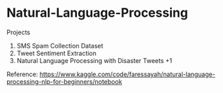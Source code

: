 # Natural-Language-Processing

Projects

1. SMS Spam Collection Dataset
2. Tweet Sentiment Extraction
3. Natural Language Processing with Disaster Tweets +1

Reference:
https://www.kaggle.com/code/faressayah/natural-language-processing-nlp-for-beginners/notebook
